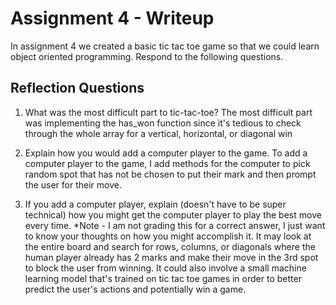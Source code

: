 # Assignment 4 - Writeup

In assignment 4 we created a basic tic tac toe game so that we could learn object oriented programming. Respond to the following questions.

## Reflection Questions

1. What was the most difficult part to tic-tac-toe?
The most difficult part was implementing the has_won function since it's tedious to check through the whole array for a vertical, horizontal, or diagonal win

2. Explain how you would add a computer player to the game.
To add a computer player to the game, I add methods for the computer to pick random spot that has not be chosen to put their mark and then prompt the user for their move.

3. If you add a computer player, explain (doesn't have to be super technical) how you might get the computer player to play the best move every time. *Note - I am not grading this for a correct answer, I just want to know your thoughts on how you might accomplish it.
It may look at the entire board and search for rows, columns, or diagonals where the human player already has 2 marks and make their move in the 3rd spot to block the user from winning. It could also involve a small machine learning model that's trained on tic tac toe games in order to better predict the user's actions and potentially win a game.